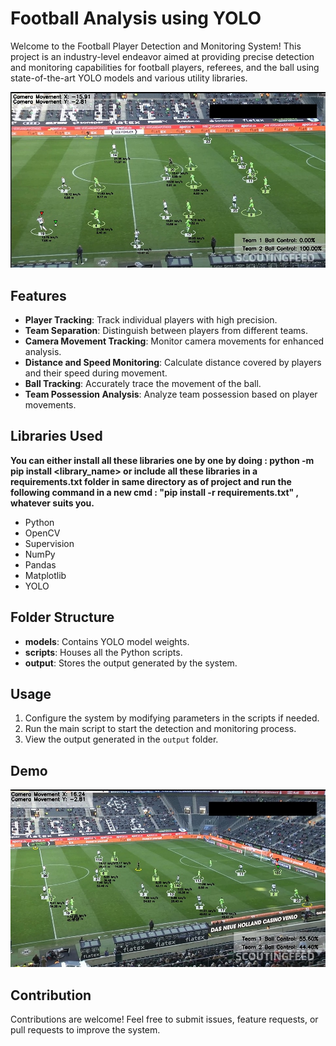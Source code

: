 # Football Analysis using YOLO

Welcome to the Football Player Detection and Monitoring System! This project is an industry-level endeavor aimed at providing precise detection and monitoring capabilities for football players, referees, and the ball using state-of-the-art YOLO models and various utility libraries.


![Demo](https://github.com/chiragHimself/FootballAnalyserYolo/blob/main/demo/demo1.jpg)


## Features

- **Player Tracking**: Track individual players with high precision.
- **Team Separation**: Distinguish between players from different teams.
- **Camera Movement Tracking**: Monitor camera movements for enhanced analysis.
- **Distance and Speed Monitoring**: Calculate distance covered by players and their speed during movement.
- **Ball Tracking**: Accurately trace the movement of the ball.
- **Team Possession Analysis**: Analyze team possession based on player movements.
  
## Libraries Used

<b>You can either install all these libraries one by one by doing : python -m pip install <library_name> or include all these libraries in a requirements.txt folder in same directory as of project and run the following command in a new cmd : "pip install -r requirements.txt" , whatever suits you. </b> 

- Python
- OpenCV
- Supervision
- NumPy
- Pandas
- Matplotlib
- YOLO
  

## Folder Structure

- **models**: Contains YOLO model weights.
- **scripts**: Houses all the Python scripts.
- **output**: Stores the output generated by the system.

## Usage

1. Configure the system by modifying parameters in the scripts if needed.
2. Run the main script to start the detection and monitoring process.
3. View the output generated in the `output` folder.

## Demo

![Demo](https://github.com/chiragHimself/FootballAnalyserYolo/blob/main/demo/demo2.jpg)

## Contribution

Contributions are welcome! Feel free to submit issues, feature requests, or pull requests to improve the system.